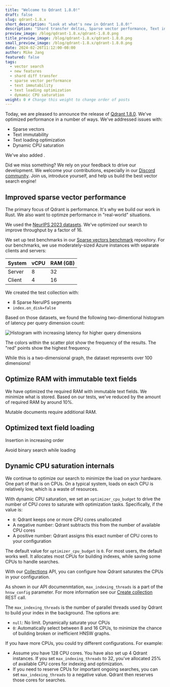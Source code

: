 ```yaml
---
title: "Welcome to Qdrant 1.8.0!"
draft: false
slug: qdrant-1.8.x 
short_description: "Look at what's new in Qdrant 1.8.0!"
description: "Shard transfer deltas, Sparse vector performance, Text index loading optimization, Text immutability, Dynamic CPU saturation" 
preview_image: /blog/qdrant-1.8.x/qdrant-1.8.0.png
title_preview_image: /blog/qdrant-1.8.x/qdrant-1.8.0.png
small_preview_image: /blog/qdrant-1.8.x/qdrant-1.8.0.png
date: 2024-02-26T11:12:00-08:00
author: Mike Jang
featured: false 
tags:
  - vector search
  - new features
  - shard diff transfer
  - sparse vector performance
  - text immutability
  - text loading optimization
  - dymamic CPU saturation
weight: 0 # Change this weight to change order of posts
---
```


Today, we are pleased to announce the release of [Qdrant 1.8.0](https://github.com/qdrant/qdrant/releases/tag/v1.8.0).
We've optimized performance in a number of ways. We've addressed issues with:

<!-- Shard deltas (deferred to v1.9) -->
- Sparse vectors
- Text immutability
- Text loading optimization
- Dynamic CPU saturation

We've also added <!-- TBD -->.

Did we miss something? We rely on your feedback to drive our development. We
welcome your contributions, especially in our [Discord community](https://qdrant.to/discord). Join us, introduce yourself, and help us build the best vector search engine!

## Improved sparse vector performance

The primary focus of Qdrant is performance. It's why we build our work in Rust.
We also want to optimze performance in "real-world" situations.

We used the [NeurIPS 2023 datasets](https://big-ann-benchmarks.com/neurips23.html). We've optimized our search to improve throughput by a factor of 16.
<!-- a factor of 16 was a goal stated internally. I don't know if we got there. -->

We set up test benchmarks in our [Sparse vectors benchmark](https://github.com/qdrant/sparse-vectors-benchmark) repository. For our benchmarks, we use
moderately-sized Azure instances with separate clients and servers:
<!-- Arnaud isn't sure we should include these details. I think they're useful for our readers. (I've removed the Azure configuration bits described elsewhere.)  -->

| System | vCPU | RAM (GB) |
|--------|------|----------|
| Server | 8    | 32       |
| Client | 4    | 16       |

We created the test collection with:

- 8 Sparse NeruIPS segments
- `index.on_disk=false`

Based on those datasets, we found the following two-dimentional histogram of
latency per query dimension count:

![Histogram with increasing latency for higher query dimensions](/blog/qdrant-1.8.x/neurIPS_bench_example.png)

The colors within the scatter plot show the frequency of the results. The "red"
points show the highest frequency.

While this is a two-dimensional graph, the dataset represents over 100 dimensions! 

## Optimize RAM with immutable text fields

We have optimized the required RAM with immutable text fields. We minimize
what is stored. Based on our tests, we've reduced by the amount of required
RAM by around 10%. 

Mutable documents require additional RAM.

## Optimized text field loading

Insertion in increasing order 

Avoid binary search while loading

## Dynamic CPU saturation internals

We continue to optimize our search to minimize the load on your hardware. One
part of that is on CPUs. On a typical system, loads on each CPU is relatively
low, which is a waste of resources.

With dynamic CPU saturation, we set an `optimizer_cpu_budget` to drive the
number of CPU _cores_ to saturate with optimization tasks. Specifically, if the
value is:

- `0`: Qdrant keeps one or more CPU cores unallocated
- A negative number: Qdrant subtracts this from the number of available CPU cores
- A positive number: Qdrant assigns this exact number of CPU cores to your configuration

The default value for `optimizer_cpu_budget` is `0`. For most users, the default
works well. It allocates most CPUs for building indexes, while saving some CPUs
to handle searches.

With our [Collections](/documentation/concepts/collections/) API, you can 
configure how Qdrant saturates the CPUs in your configuration. 

As shown in our API documenmtation, `max_indexing_threads` is a part of the
`hnsw_config` parameter. For more information see our 
[Create collection](ihttps://qdrant.github.io/qdrant/redoc/index.html#tag/collections/operation/create_collection) REST call.

The `max_indexing_threads` is the number of parallel threads used by Qdrant
to build your index in the background. The options are:

- `null`: No limit. Dynamically saturate your CPUs
- `0`: Automatically select between 8 and 16 CPUs, to minimize the chance of
  building broken or inefficient HNSW graphs.

If you have more CPUs, you could try different configurations. For example:

- Assume you have 128 CPU cores. You have also set up 4 Qdrant instances. If
you set `max_indexing_threads` to 32, you've allocated 25% of available CPU
cores for indexing and optimization. 
- If you need to reserve CPUs for important ongoing searches, you can set
`max_indexing_threads` to a negative value. Qdrant then reserves those cores
for searches.
